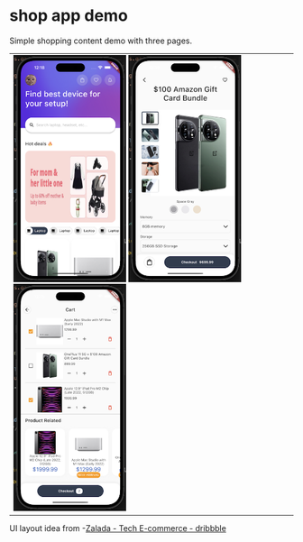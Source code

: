 # shop app demo
Simple shopping content demo with three pages.

<table>
  <td>
    <img src ='https://github.com/lewislee922/shop_app_demo/blob/main/app_images/1.png' width='200'>
    <img src ='https://github.com/lewislee922/shop_app_demo/blob/main/app_images/2.png' width='200'>
    <img src ='https://github.com/lewislee922/shop_app_demo/blob/main/app_images/3.png' width='200'>
  </td>
</table>

UI layout idea from -[Zalada - Tech E-commerce - dribbble](https://dribbble.com/shots/20636111-Zalada-Tech-E-commerce)

